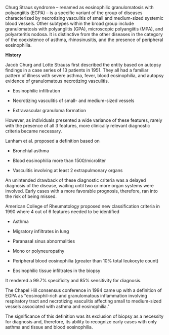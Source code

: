 Churg Straus syndrome – renamed as eosinophilic granulomatosis with polyangiitis (EGPA) – is a specific variant of the group of diseases characterized by necrotizing vasculitis of small and medium-sized systemic blood vessels. Other subtypes within the broad group include granulomatosis with polyangiitis (GPA), microscopic polyangiitis (MPA), and polyarteritis nodosa. It is distinctive from the other diseases in the category of the coexistence of asthma, rhinosinusitis, and the presence of peripheral eosinophilia.

**History**

Jacob Churg and Lotte Strauss first described the entity based on autopsy findings in a case series of 13 patients in 1951. They all had a familiar pattern of illness with severe asthma, fever, blood eosinophilia, and autopsy evidence of granulomatous necrotizing vasculitis.

- Eosinophilic infiltration

- Necrotizing vasculitis of small- and medium-sized vessels

- Extravascular granuloma formation

However, as individuals presented a wide variance of these features, rarely with the presence of all 3 features, more clinically relevant diagnostic criteria became necessary.

Lanham et al. proposed a definition based on

- Bronchial asthma

- Blood eosinophilia more than 1500/microliter

- Vasculitis involving at least 2 extrapulmonary organs

An unintended drawback of these diagnostic criteria was a delayed diagnosis of the disease, waiting until two or more organ systems were involved. Early cases with a more favorable prognosis, therefore, ran into the risk of being missed.

American College of Rheumatology proposed new classification criteria in 1990 where 4 out of 6 features needed to be identified

- Asthma

- Migratory infiltrates in lung

- Paranasal sinus abnormalities

- Mono or polyneuropathy

- Peripheral blood eosinophilia (greater than 10% total leukocyte count)

- Eosinophilic tissue infiltrates in the biopsy

It rendered a 99.7% specificity and 85% sensitivity for diagnosis.

The Chapel Hill consensus conference in 1994 came up with a definition of EGPA as "eosinophil-rich and granulomatous inflammation involving respiratory tract and necrotizing vasculitis affecting small to medium-sized vessels associated with asthma and eosinophilia."

The significance of this definition was its exclusion of biopsy as a necessity for diagnosis and, therefore, its ability to recognize early cases with only asthma and tissue and blood eosinophilia.